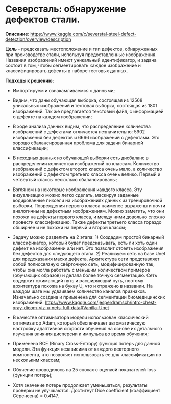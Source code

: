 # Северсталь: обнаружение дефектов стали.

**Описание**: https://www.kaggle.com/c/severstal-steel-defect-detection/overview/description

**Цель** - предсказать местоположение и тип дефектов, обнаруженных при производстве стали, используя предоставленные изображения. Названия изображений имеют уникальный идентификатор, и задача состоит в том, чтобы сегментировать каждое изображение и классифицировать дефекты в наборе тестовых данных.

**Подходы к решению:**

-  Импортируем и ознакамливаемся с данными;


-  Видим, что даны обучающая выборка, состоящая из 12568 уникальных изображений и тестовая выборка, состоящая из 1801 изображений. Так же предлагается текстовый файл, с информацией о дефекте на каждом изображении;


-  В ходе анализа данных видим, что распределение количества изображений с дефектами отличается незначительно: 5902 изображения без дефектов и 6666 изображений с дефектами. Это хорошо сбалансированная проблема для задачи бинарной классификации;

 
-  В исходных данных из обучающей выборки есть дисбаланс в распределении количества изображений по классам. Количество изображений с дефектом второго класса очень мало, а количество изображений с дефектом третьего класса очень велико. Первый и четвертый классы несколько сбалансированы;

 
-  Взглянем на некоторые изображения каждого класса. Эту визуализацию можно легко сделать, маскируя заданные кодированные пиксели на изображениях данных из тренировочной выборки. Повреждения первого класса наименее выражены и почти аналогичны не дефектным изображениям. Можно заметить, что они похожи на дефекты первого класса, и между ними довольно сложно провести классификацию. Также дефекты третьего класса гораздо обширнее и не похожи на первый и второй классы;


-  Задачу можно разделить на 2 этапа: 1) Создадим простой бинарный классификатор, который будет предсказывать, есть ли хоть один дефект на изображении или нет. Это позволит отсеять изображения без дефектов для следующего этапа. 2) Реализуем сеть на базе Unet для предсказания маски дефекта. Архитектура сети представляет собой полносвязную свёрточную сеть, модифицированную так, чтобы она могла работать с меньшим количеством примеров (обучающих образов) и делала более точную сегментацию. Сеть содержит сжимающий путь и расширяющий путь, поэтому архитектура похожа на букву U, что и отражено в названии. На каждом шаге мы удваиваем количество каналов признаков. Изначально создана и применена для сегментации биомедицинских изображений: 
https://www.kaggle.com/jesperdramsch/intro-chest-xray-dicom-viz-u-nets-full-data#Vanilla-Unet


-  В качестве оптимизатора модели использован классический оптимизатор Adam, который обеспечивает автоматическую настройку адаптивной скорости обучения на основе их детального изучения влияния дисперсии и импульса во время обучения;


-  Применена BCE (Binary Cross-Entropy) функция потерь для данной модели. Эта функция независима от каждого векторного компонента, что позволяет использовать ее для классификации по нескольким классам;


-  Обучение проводилось на 25 эпохах с оценкой показателей loss (функции потерь);


-  Хотя значение потерь продолжает уменьшаться, результаты проверки не улучшаются. 
     Достигнут Dice coefficient (коэффициент Сёренсена) = 0.4147.



